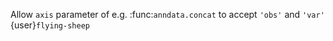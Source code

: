 Allow `axis` parameter of e.g. :func:`anndata.concat` to accept `'obs'` and `'var'` {user}`flying-sheep`
